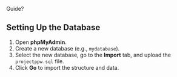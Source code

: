 Guide?

## Setting Up the Database

1. Open **phpMyAdmin**.
2. Create a new database (e.g., `mydatabase`).
3. Select the new database, go to the **Import** tab, and upload the `projectppw.sql` file.
4. Click **Go** to import the structure and data.
